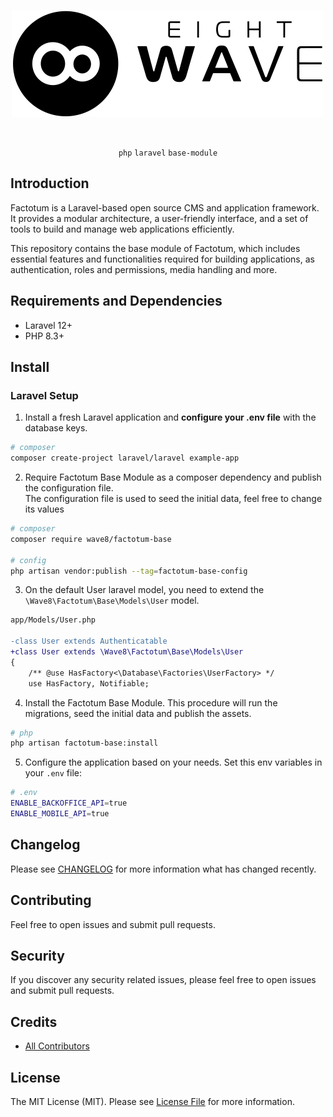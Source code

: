 <div align="center">

<br>

[![8 Wave](docs/static/8wave.svg)](https://8wave.it)

<br>



`php` `laravel` `base-module`




</div>

## Introduction
Factotum is a Laravel-based open source CMS and application framework. It provides a modular architecture, a user-friendly interface, and a set of tools to build and manage web applications efficiently.
<br>

This repository contains the base module of Factotum, which includes essential features and functionalities required for building applications, as authentication, roles and permissions, media handling and more.

## Requirements and Dependencies
- Laravel 12+
- PHP 8.3+


## Install
### Laravel Setup

1. Install a fresh Laravel application and **configure your .env file** with the database keys.
```bash
# composer
composer create-project laravel/laravel example-app
```

2. Require Factotum Base Module as a composer dependency and publish the configuration file. <br>The configuration file is used to seed the initial data, feel free to change its values

```bash
# composer
composer require wave8/factotum-base

# config
php artisan vendor:publish --tag=factotum-base-config
```
3. On the default User laravel model, you need to extend the `\Wave8\Factotum\Base\Models\User` model. 
```diff
app/Models/User.php

-class User extends Authenticatable
+class User extends \Wave8\Factotum\Base\Models\User
{
    /** @use HasFactory<\Database\Factories\UserFactory> */
    use HasFactory, Notifiable;
```
4. Install the Factotum Base Module. This procedure will run the migrations, seed the initial data and publish the assets.
```bash
# php
php artisan factotum-base:install
```

5. Configure the application based on your needs. Set this env variables in your `.env` file:
```bash
# .env
ENABLE_BACKOFFICE_API=true
ENABLE_MOBILE_API=true
```
## Changelog

Please see [CHANGELOG](CHANGELOG.md) for more information what has changed recently.

## Contributing

Feel free to open issues and submit pull requests.

## Security

If you discover any security related issues, please feel free to open issues and submit pull requests.

## Credits

- [All Contributors](../../contributors)

## License

The MIT License (MIT). Please see [License File](LICENSE.md) for more information.
